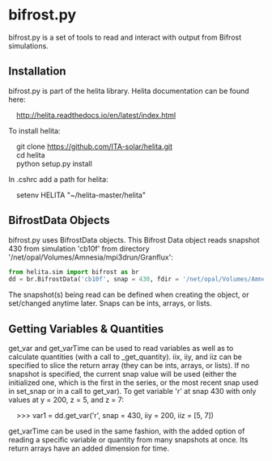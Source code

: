 bifrost.py
==========

bifrost.py is a set of tools to read and interact with output from Bifrost simulations.

Installation
------------

bifrost.py is part of the helita library. Helita documentation can be found here: 

&nbsp;&nbsp;&nbsp; http://helita.readthedocs.io/en/latest/index.html

To install helita:

  &nbsp;&nbsp;&nbsp; git clone https://github.com/ITA-solar/helita.git <br />
  &nbsp;&nbsp;&nbsp; cd helita <br />
  &nbsp;&nbsp;&nbsp; python setup.py install

In .cshrc add a path for helita: <br />

  &nbsp;&nbsp;&nbsp; setenv HELITA "~/helita-master/helita"

BifrostData Objects
-------------------

bifrost.py uses BifrostData objects. This Bifrost Data object reads snapshot 430 from simulation 'cb10f' from directory '/net/opal/Volumes/Amnesia/mpi3drun/Granflux':

```python
from helita.sim import bifrost as br
dd = br.BifrostData('cb10f', snap = 430, fdir = '/net/opal/Volumes/Amnesia/mpi3drun/Granflux')
```
The snapshot(s) being read can be defined when creating the object, or set/changed anytime later. Snaps can be ints, arrays, or lists. 

Getting Variables & Quantities
------------------------------

get_var and get_varTime can be used to read variables as well as to calculate quantities (with a call to _get_quantity). iix, iiy, and iiz can be specified to slice the return array (they can be ints, arrays, or lists). If no snapshot is specified, the current snap value will be used (either the initialized one, which is the first in the series, or the most recent snap used in set_snap or in a call to get_var). To get variable 'r' at snap 430 with only values at y = 200, z = 5, and z = 7:

&nbsp;&nbsp;&nbsp; >>> var1 = dd.get_var('r', snap = 430, iiy = 200, iiz = [5, 7])

get_varTime can be used in the same fashion, with the added option of reading a specific variable or quantity from many snapshots at once. Its return arrays have an added dimension for time.

